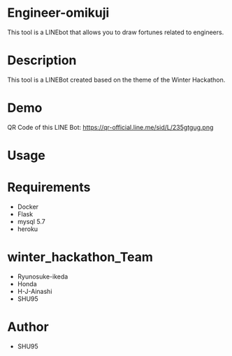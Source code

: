 # Engineer-omikuji
This tool is a LINEbot that allows you to draw fortunes related to engineers.

# Description
This tool is a LINEBot created based on the theme of the Winter Hackathon.

# Demo
QR Code of this LINE Bot:
https://qr-official.line.me/sid/L/235gtgug.png

# Usage


# Requirements
- Docker
- Flask 
- mysql 5.7
- heroku

# winter_hackathon_Team
- Ryunosuke-ikeda
- Honda
- H-J-Ainashi
- SHU95

# Author
- SHU95
